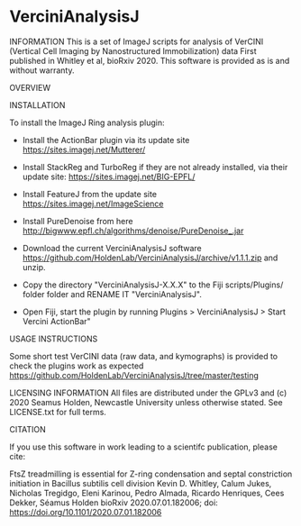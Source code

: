 # VerciniAnalysisJ

INFORMATION This is a set of ImageJ scripts for analysis of VerCINI (Vertical Cell Imaging by Nanostructured Immobilization) data First published in Whitley et al, bioRxiv 2020. 
This software is provided as is and without warranty.

OVERVIEW

INSTALLATION

To install the ImageJ Ring analysis plugin:
- Install the ActionBar plugin via its update site https://sites.imagej.net/Mutterer/
- Install StackReg and TurboReg if they are not already installed, via their
  update site: https://sites.imagej.net/BIG-EPFL/
- Install FeatureJ from the update site https://sites.imagej.net/ImageScience
- Install PureDenoise from here http://bigwww.epfl.ch/algorithms/denoise/PureDenoise_.jar 
- Download the current VerciniAnalysisJ software https://github.com/HoldenLab/VerciniAnalysisJ/archive/v1.1.1.zip and unzip.
- Copy the directory "VerciniAnalysisJ-X.X.X" to the Fiji scripts/Plugins/ folder folder and RENAME IT "VerciniAnalysisJ". 

- Open Fiji, start the plugin by running Plugins > VerciniAnalysisJ > Start Vercini ActionBar"


USAGE INSTRUCTIONS

Some short test VerCINI data (raw data, and kymographs) is provided to check the plugins work as expected https://github.com/HoldenLab/VerciniAnalysisJ/tree/master/testing


LICENSING INFORMATION All files are distributed under the GPLv3 and (c) 2020 Seamus Holden, Newcastle University unless otherwise stated. See LICENSE.txt for full terms.

CITATION

If you use this software in work leading to a scientifc publication, please cite: 

FtsZ treadmilling is essential for Z-ring condensation and septal constriction initiation in Bacillus subtilis cell division
Kevin D. Whitley, Calum Jukes, Nicholas Tregidgo, Eleni Karinou, Pedro Almada, Ricardo Henriques, Cees Dekker, Séamus Holden
bioRxiv 2020.07.01.182006; doi: https://doi.org/10.1101/2020.07.01.182006

